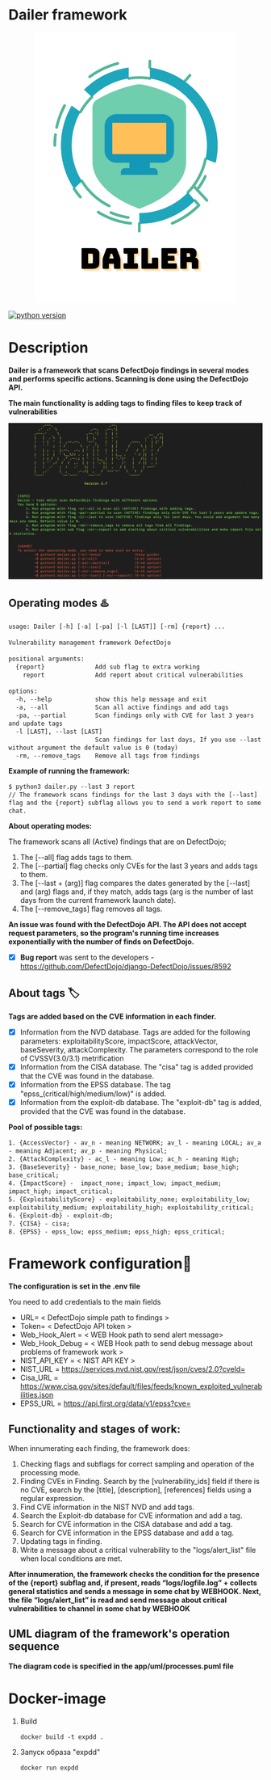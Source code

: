 # Dailer framework

<p align="center">
      <img src="app/images/Dailer.png" alt="Image" width="400" />
</p>

[![python version](https://img.shields.io/badge/Python-3.11%2B-brightgreen)](https://www.python.org/downloads/)

# Description
**Dailer is a framework that scans DefectDojo findings in several modes and performs specific actions. Scanning is done using the DefectDojo API.** 

**The main functionality is adding tags to finding files to keep track of vulnerabilities**

![dailer-framework.png](app/images/dailer-framework.png)

## Operating modes ♨️
```console
usage: Dailer [-h] [-a] [-pa] [-l [LAST]] [-rm] {report} ...

Vulnerability management framework DefectDojo

positional arguments:
  {report}              Add sub flag to extra working
    report              Add report about critical vulnerabilities

options:
  -h, --help            show this help message and exit
  -a, --all             Scan all active findings and add tags
  -pa, --partial        Scan findings only with CVE for last 3 years and update tags
  -l [LAST], --last [LAST]
                        Scan findings for last days, If you use --last without argument the default value is 0 (today)
  -rm, --remove_tags    Remove all tags from findings

```
**Example of running the framework:**
```console
$ python3 dailer.py --last 3 report 
// The framework scans findings for the last 3 days with the [--last] flag and the {report} subflag allows you to send a work report to some chat.
```
**About operating modes:**

The framework scans all (Active) findings that are on DefectDojo;
  1. The [--all] flag adds tags to them.
  2. The [--partial] flag checks only CVEs for the last 3 years and adds tags to them.
  3. The [--last + (arg)] flag compares the dates generated by the [--last] and (arg) flags and, if they match, adds tags (arg is the number of last days from the current framework launch date). 
  4. The [--remove_tags] flag removes all tags.

**An issue was found with the DefectDojo API. The API does not accept request parameters, so the program's running time increases exponentially with the number of finds on DefectDojo.**

- [x] **Bug report** was sent to the developers - https://github.com/DefectDojo/django-DefectDojo/issues/8592

## About tags 🏷️
**Tags are added based on the CVE information in each finder.**
  - [x] Information from the NVD database. Tags are added for the following parameters: exploitabilityScore, impactScore, attackVector, baseSeverity, attackComplexity. The parameters correspond to the role of CVSSV(3.0/3.1) metrification
  - [x] Information from the CISA database. The "cisa" tag is added provided that the CVE was found in the database.
  - [x] Information from the EPSS database. The tag "epss_(critical/high/medium/low)" is added.
  - [x] Information from the exploit-db database. The "exploit-db" tag is added, provided that the CVE was found in the database.

**Pool of possible tags:**

    1. {AccessVector} - av_n - meaning NETWORK; av_l - meaning LOCAL; av_a - meaning Adjacent; av_p - meaning Physical;
    2. {AttackComplexity} - ac_l - meaning Low; ac_h - meaning High;
    3. {BaseSeverity} - base_none; base_low; base_medium; base_high; base_critical;
    4. {ImpactScore} -  impact_none; impact_low; impact_medium; impact_high; impact_critical;
    5. {ExploitabilityScore} - exploitability_none; exploitability_low; exploitability_medium; exploitability_high; exploitability_critical;
    6. {Exploit-db} - exploit-db;
    7. {CISA} - cisa;
    8. {EPSS} - epss_low; epss_medium; epss_high; epss_critical;

# Framework configuration🔧

**The configuration is set in the .env file**

You need to add credentials to the main fields

* URL= < DefectDojo simple path to findings >
* Token= < DefectDojo API token >
* Web_Hook_Alert = < WEB Hook path to send alert message>
* Web_Hook_Debug = < WEB Hook path to send debug message about problems of framework work >
* NIST_API_KEY = < NIST API KEY >
* NIST_URL = https://services.nvd.nist.gov/rest/json/cves/2.0?cveId=
* Cisa_URL = https://www.cisa.gov/sites/default/files/feeds/known_exploited_vulnerabilities.json
* EPSS_URL = https://api.first.org/data/v1/epss?cve=

## Functionality and stages of work:
When innumerating each finding, the framework does:
  
1. Checking flags and subflags for correct sampling and operation of the processing mode.
2. Finding CVEs in Finding. Search by the [vulnerability_ids] field if there is no CVE, search by the [title], [description], [references] fields using a regular expression.
3. Find CVE information in the NIST NVD and add tags.
4. Search the Exploit-db database for CVE information and add a tag.
5. Search for CVE information in the CISA database and add a tag.
6. Search for CVE information in the EPSS database and add a tag.
7. Updating tags in finding.
8. Write a message about a critical vulnerability to the "logs/alert_list" file when local conditions are met.

**After innumeration, the framework checks the condition for the presence of the {report} subflag and, if present, reads “logs/logfile.log” + collects general statistics and sends a message in some chat by WEBHOOK. Next, the file “logs/alert_list” is read and send message about critical vulnerabilities to channel in some chat by WEBHOOK**

## UML diagram of the framework's operation sequence

**The diagram code is specified in the app/uml/processes.puml file**

# Docker-image

1.  Build
    ```console
    docker build -t expdd .
    ```
2. Запуск образа "expdd"
    ```console
    docker run expdd
    ```
